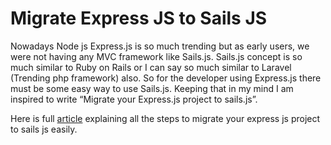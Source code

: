 # Migrate Express JS to Sails JS

Nowadays Node js Express.js is so much trending but as early users, we were not having any MVC framework like Sails.js. Sails.js concept is so much similar to Ruby on Rails or I can say so much similar to Laravel (Trending php framework) also. So for the developer using Express.js there must be some easy way to use Sails.js. Keeping that in my mind I am inspired to write “Migrate your Express.js project to sails.js”.

Here is full [article](https://www.logisticinfotech.com/blog/migrate-express-js-project-to-sails-js/) explaining all the steps to migrate your express js project to sails js easily. 


